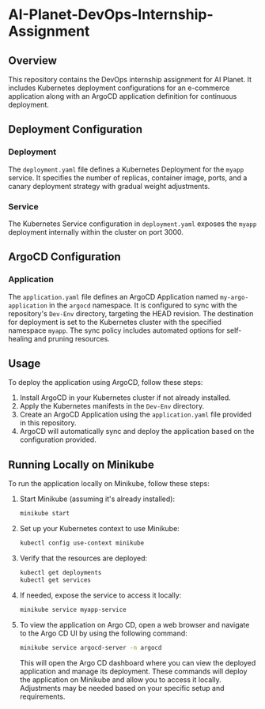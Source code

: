 # AI-Planet-DevOps-Internship-Assignment

## Overview

This repository contains the DevOps internship assignment for AI Planet. It includes Kubernetes deployment configurations for an e-commerce application along with an ArgoCD application definition for continuous deployment.

## Deployment Configuration

### Deployment

The `deployment.yaml` file defines a Kubernetes Deployment for the `myapp` service. It specifies the number of replicas, container image, ports, and a canary deployment strategy with gradual weight adjustments.

### Service

The Kubernetes Service configuration in `deployment.yaml` exposes the `myapp` deployment internally within the cluster on port 3000.

## ArgoCD Configuration

### Application

The `application.yaml` file defines an ArgoCD Application named `my-argo-application` in the `argocd` namespace. It is configured to sync with the repository's `Dev-Env` directory, targeting the HEAD revision. The destination for deployment is set to the Kubernetes cluster with the specified namespace `myapp`. The sync policy includes automated options for self-healing and pruning resources.

## Usage

To deploy the application using ArgoCD, follow these steps:

1. Install ArgoCD in your Kubernetes cluster if not already installed.
2. Apply the Kubernetes manifests in the `Dev-Env` directory.
3. Create an ArgoCD Application using the `application.yaml` file provided in this repository.
4. ArgoCD will automatically sync and deploy the application based on the configuration provided.

## Running Locally on Minikube

To run the application locally on Minikube, follow these steps:

1. Start Minikube (assuming it's already installed):
   ```bash
   minikube start
   ```
2. Set up your Kubernetes context to use Minikube:
    ```bash
   kubectl config use-context minikube
   ```
3. Verify that the resources are deployed:      
    ```bash
   kubectl get deployments
   kubectl get services
   ```
4. If needed, expose the service to access it locally:
   ```bash
   minikube service myapp-service
   ```
5. To view the application on Argo CD, open a web browser and navigate to the Argo CD UI by using the following command:      
   ```bash
   minikube service argocd-server -n argocd
   ```
   This will open the Argo CD dashboard where you can view the deployed application and manage its deployment.
    These commands will deploy the application on Minikube and allow you to access it locally. Adjustments may be needed based on your specific setup and requirements.
